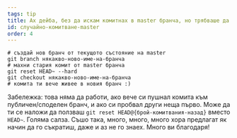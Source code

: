 ```yaml
---
tags: tip
title: Ах дейба, без да искам комитнах в master бранча, но трябваше да е в чистак-бърсак бранч!
id: случайно-комитване-master
order: 4
---
```


```git
# създай нов бранч от текущото състояние на master
git branch някакво-ново-име-на-бранча
# махни стария комит от master бранча
git reset HEAD~ --hard
git checkout някакво-ново-име-на-бранча
# комита ти вече живее в новия бранч :)
```

Забележка: това няма да работи, ако вече си пушнал комита към публичен/споделен бранч, и ако си пробвал други неща първо. Може да ти се наложи да ползваш `git reset HEAD@{брой-комитвания-назад}` вместо `HEAD~`. Голяма салза. Съшо така, много, много, много хора предлагат як начин да го съкратиш, даже и аз не го знаех. Много ви благодаря!